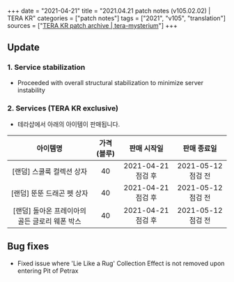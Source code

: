 +++
date = "2021-04-21"
title = "2021.04.21 patch notes (v105.02.02) | TERA KR"
categories = ["patch notes"]
tags = ["2021", "v105", "translation"]
sources = ["[TERA KR patch archive | tera-mysterium](/ko/patch/2021/v105-02-02)"]
+++

## Update

### **1.** Service stabilization
- Proceeded with overall structural stabilization to minimize server instability

### **2.** Services (TERA KR exclusive)
- 테라샵에서 아래의 아이템이 판매됩니다.

| 아이템명 | 가격(블루) | 판매 시작일 | 판매 종료일 |
| :-: | :-: | :-: | :-: |
| [랜덤] 스쿨룩 컬렉션 상자 | 40 | 2021-04-21 점검 후 | 2021-05-12 점검 전 |
| [랜덤] 뚠뚠 드래곤 펫 상자 | 40 | 2021-04-21 점검 후 | 2021-05-12 점검 전 |
| [랜덤] 돌아온 프레이아의 골든 글로리 웨폰 박스 | 40 | 2021-04-21 점검 후 | 2021-05-12 점검 전 |

## Bug fixes

- Fixed issue where 'Lie Like a Rug' Collection Effect is not removed upon entering Pit of Petrax
